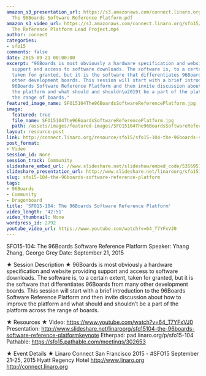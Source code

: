 ```yaml
---
amazon_s3_presentation_url: https://s3.amazonaws.com/connect.linaro.org/sfo15/Presentations/09-21-Monday/SFO15-104-
  The 96Boards Software Reference Platform.pdf
amazon_s3_video_url: https://s3.amazonaws.com/connect.linaro.org/sfo15/Videos/09-21-Monday/SFO15-104
  The Reference Platform Lead Project.mp4
author: connect
categories:
- sfo15
comments: false
date: 2015-09-21 00:00:00
excerpt: "96Boards is most obviously a hardware specification and website providing
  support and access to software downloads. The software is, to a certain extent,
  taken for granted, but it is the software that differentiates 96Boards from many
  other development boards. This session will start with a brief introduction to the
  96Boards Software Reference Platform and then invite discussion about how to improve
  the platform and what should and shouldn\u2019t be a part of the platform across
  the range of boards."
featured_image_name: SFO15104The96BoardsSoftwareReferencePlatform.jpg
image:
  featured: true
  file_name: SFO15104The96BoardsSoftwareReferencePlatform.jpg
  path: /assets/images/featured-images/SFO15104The96BoardsSoftwareReferencePlatform.jpg
layout: resource-post
link: http://connect.linaro.org/resource/sfo15/sfo15-104-the-96boards-software-reference-platform/
post_format:
- Video
session_id: None
session_track: Community
slideshare_embed_url: //www.slideshare.net/slideshow/embed_code/53569516
slideshare_presentation_url: http://www.slideshare.net/linaroorg/sfo15104-the-96boards-software-reference-platformkeynote
slug: sfo15-104-the-96boards-software-reference-platform
tags:
- 96Boards
- Community
- Dragonboard
title: 'SFO15-104: The 96Boards Software Reference Platform'
video_length: '42:51'
video_thumbnail: None
wordpress_id: 2792
youtube_video_url: https://www.youtube.com/watch?v=64_T7YFxVJ0
---
```


SFO15-104: The 96Boards Software Reference Platform
Speaker: Yhang Zhang, George Grey
Date: September 21, 2015

★ Session Description ★
96Boards is most obviously a hardware specification and website providing support and access to software downloads. The software is, to a certain extent, taken for granted, but it is the software that differentiates 96Boards from many other development boards. This session will start with a brief introduction to the 96Boards Software Reference Platform and then invite discussion about how to improve the platform and what should and shouldn’t be a part of the platform across the range of boards.

★ Resources ★ 
Video: https://www.youtube.com/watch?v=64_T7YFxVJ0
Presentation: http://www.slideshare.net/linaroorg/sfo15104-the-96boards-software-reference-platformkeynote
Etherpad: pad.linaro.org/p/sfo15-104
Pathable: https://sfo15.pathable.com/meetings/302653       


★ Event Details ★ 
Linaro Connect San Francisco 2015 - #SFO15 
September 21-25, 2015 
Hyatt Regency Hotel 
http://www.linaro.org
http://connect.linaro.org